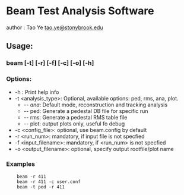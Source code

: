 
# Beam Test Analysis Software 
author : Tao Ye <tao.ye@stonybrook.edu> 

## Usage:
### beam [-t] [-r] [-f] [-c] [-o] [-h] 
### Options:
-	-h : Print help info 
-	-t <analysis_type>:  Optional, available options: ped, rms, ana, plot. 
	-	 -- *ana*: Default mode, reconstruction and  tracking analysis
	-	 -- ped: Generate a pedestal DB file for specific run
	-	 -- rms: Generate a pedestal RMS table file
	-	 -- plot: output plots only, useful fo debug 
-	-c <config_file>: optional, use beam.config by default 
-	-r <run_num>: mandatory, if input file is not specfied 
-	-f <input_filename>: mandatory, if <run_num> is not specfied 
-	-o <output_filename>: optional, specify output rootfile/plot name 
### Examples
```
	beam -r 411
	beam -r 411 -c user.conf	
	beam -t ped -r 411
```
